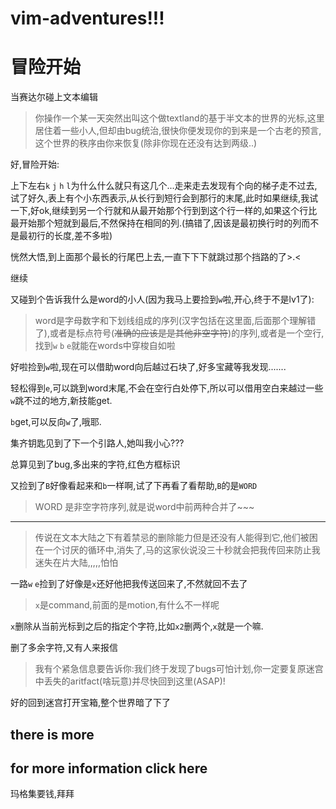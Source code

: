 # vim-adventures!!!
# 冒险开始
当赛达尔碰上文本编辑
>你操作一个某一天突然出叫这个做textland的基于半文本的世界的光标,这里居住着一些小人,但却由bug统治,很快你便发现你的到来是一个古老的预言,这个世界的秩序由你来恢复(除非你现在还没有达到两级..)

好,冒险开始:

上下左右`k` `j` `h` `l`为什么什么就只有这几个...走来走去发现有个向的梯子走不过去,试了好久,表上有个小东西表示,从长行到短行会到那行的末尾,此时如果继续,我试一下,好ok,继续到另一个行就和从最开始那个行到到这个行一样的,如果这个行比最开始那个短就到最后,不然保持在相同的列.(搞错了,因该是最初换行时的列而不是最初行的长度,差不多啦)

恍然大悟,到上面那个最长的行尾巴上去,一直下下下就跳过那个挡路的了>.<  

继续

又碰到个告诉我什么是word的小人(因为我马上要捡到`w`啦,开心,终于不是lv1了):
>word是字母数字和下划线组成的序列(汉字包括在这里面,后面那个理解错了),或者是标点符号(~~准确的应该是是其他非空字符~~)的序列,或者是一个空行,找到`w` `b` `e`就能在words中穿梭自如啦

好啦捡到`w`啦,现在可以借助word向后越过石块了,好多宝藏等我发现.......

轻松得到`e`,可以跳到word末尾,不会在空行白处停下,所以可以借用空白来越过一些`w`跳不过的地方,新技能get.

`b`get,可以反向`w`了,哦耶.

集齐钥匙见到了下一个引路人,她叫我小心???

总算见到了bug,多出来的字符,红色方框标识

又捡到了`B`好像看起来和`b`一样啊,试了下再看了看帮助,`B`的是`WORD`
>WORD 是非空字符序列,就是说word中前两种合并了~~~  

___
>传说在文本大陆之下有着禁忌的删除能力但是还没有人能得到它,他们被困在一个讨厌的循环中,消失了,马的这家伙说没三十秒就会把我传回来防止我迷失在片大陆,,,,,怕怕

一路`w` `e`捡到了好像是`x`还好他把我传送回来了,不然就回不去了

>`x`是command,前面的是motion,有什么不一样呢

`x`删除从当前光标到之后的指定个字符,比如`x2`删两个,`x`就是一个嘛.

删了多余字符,又有人来报信
>我有个紧急信息要告诉你:我们终于发现了bugs可怕计划,你一定要复原迷宫中丢失的aritfact(啥玩意)并尽快回到这里(ASAP)!

好的回到迷宫打开宝箱,整个世界暗了下了
## there is more
## for more information click here
玛格集要钱,拜拜